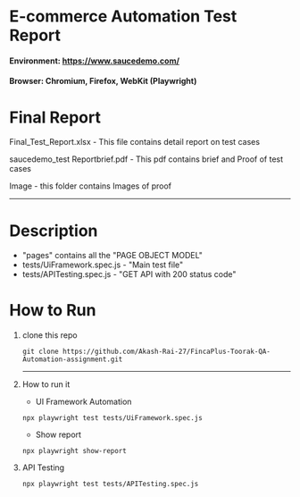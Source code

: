 # E-commerce Automation Test Report
#### Environment: https://www.saucedemo.com/
#### Browser: Chromium, Firefox, WebKit  (Playwright) 

# Final Report
Final_Test_Report.xlsx - This file contains detail report on test cases

saucedemo_test Reportbrief.pdf - This pdf contains brief and Proof of test cases

Image - this folder contains Images of proof


---
# Description
- "pages" contains all the "PAGE OBJECT MODEL"
- tests/UiFramework.spec.js  - "Main test file"
- tests/APITesting.spec.js - "GET API with 200 status code"



# How to Run
1. clone this repo
    ```
    git clone https://github.com/Akash-Rai-27/FincaPlus-Toorak-QA-Automation-assignment.git
    ```
    ---

2. How  to run it 
    - UI Framework Automation
    ```
    npx playwright test tests/UiFramework.spec.js  
    ```
    - Show report
    ```
    npx playwright show-report
    ```
3. API Testing
    ```
    npx playwright test tests/APITesting.spec.js
    ```
    